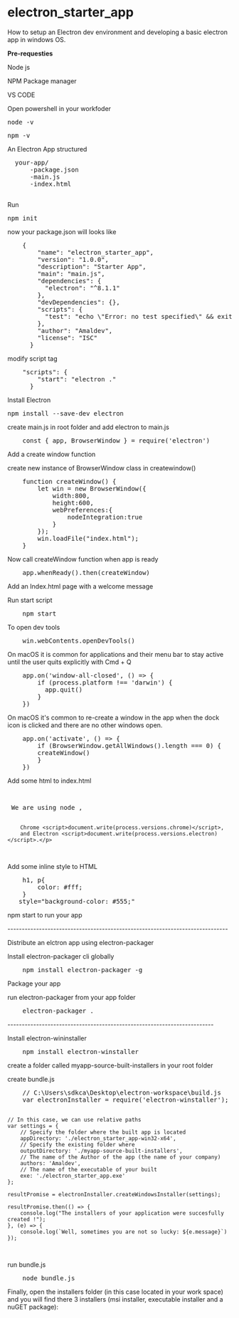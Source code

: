 # electron_starter_app
  <p> How to setup an Electron dev environment and developing a basic electron app in windows OS.</p>
  <b>Pre-requesties</b>
  <p>Node js</p>
  <p>NPM Package manager</p>
  <p>VS CODE</p>
  <p>Open powershell in your workfoder</p>
  <pre>node -v</pre>
  <pre>npm -v</pre>
  <p>An Electron App structured</p>
  <pre>
  your-app/
      -package.json
      -main.js
      -index.html
  </pre>
  <p>Run </p>
<pre>npm init</pre>
<p>now your package.json will looks like</p>
<pre>
    {
        "name": "electron_starter_app",
        "version": "1.0.0",
        "description": "Starter App",
        "main": "main.js",
        "dependencies": {
          "electron": "^8.1.1"
        },
        "devDependencies": {},
        "scripts": {
          "test": "echo \"Error: no test specified\" && exit 1"
        },
        "author": "Amaldev",
        "license": "ISC"
      }
</pre>
<p>modify script tag</p>
<pre>
    "scripts": {
        "start": "electron ."
      }
</pre>
<p>Install Electron</p>
<pre>npm install --save-dev electron</pre>
<p>create main.js in root folder and add electron to main.js</p>
<pre>
    const { app, BrowserWindow } = require('electron')
</pre>
<p>Add a create window function</p>
<p>create new instance of BrowserWindow class in createwindow() </p>
<pre>
    function createWindow() {
        let win = new BrowserWindow({
            width:800,
            height:600,
            webPreferences:{
                nodeIntegration:true
            }
        });
        win.loadFile("index.html");
    }
</pre>
<p>Now call createWindow function when app is ready</p>
<pre>
    app.whenReady().then(createWindow)
</pre>
<p>Add an Index.html page with a welcome message</p>

<p>Run start script</p>
<pre>
    npm start
</pre>
<p>To open dev tools</p>
<pre>
    win.webContents.openDevTools()
</pre>

<p>On macOS it is common for applications and their menu bar to stay active until the user quits explicitly with Cmd + Q </p>

<pre>
    app.on('window-all-closed', () => {
        if (process.platform !== 'darwin') {
          app.quit()
        }
    })
</pre>

<p>On macOS it's common to re-create a window in the app when the dock icon is clicked and there are no other windows open.</p>

<pre>
    app.on('activate', () => {
        if (BrowserWindow.getAllWindows().length === 0) {
        createWindow()
        }
    })
</pre>

<p>Add some html to index.html</p>

<pre>
    <p> We are using node <script>document.write(process.versions.node)</script>,
        Chrome <script>document.write(process.versions.chrome)</script>,
        and Electron <script>document.write(process.versions.electron)</script>.</p>
</pre>

<p>Add some inline style to HTML</p>
<pre>
    h1, p{
        color: #fff;
    }
   style="background-color: #555;"
</pre>

<p>npm start to run your app</p>
-----------------------------------------------------------------------------
<p> Distribute an elctron app using electron-packager</p>

<p>Install electron-packager cli globally</p>
<pre>
    npm install electron-packager -g
</pre>
<p>Package your app</p>
<p>run electron-packager from your app folder </p>
<pre>
    electron-packager .
</pre>
------------------------------------------------------------------------
<p>Install electron-wininstaller</p>
<pre>
    npm install electron-winstaller
</pre>

<p>create a folder called myapp-source-built-installers in your root folder</p>
<p>create bundle.js</p>
<pre>
    // C:\Users\sdkca\Desktop\electron-workspace\build.js
    var electronInstaller = require('electron-winstaller');
    
    // In this case, we can use relative paths
    var settings = {
        // Specify the folder where the built app is located
        appDirectory: './electron_starter_app-win32-x64',
        // Specify the existing folder where 
        outputDirectory: './myapp-source-built-installers',
        // The name of the Author of the app (the name of your company)
        authors: 'Amaldev',
        // The name of the executable of your built
        exe: './electron_starter_app.exe'
    };
    
    resultPromise = electronInstaller.createWindowsInstaller(settings);
     
    resultPromise.then(() => {
        console.log("The installers of your application were succesfully created !");
    }, (e) => {
        console.log(`Well, sometimes you are not so lucky: ${e.message}`)
    });
</pre>
<p>run bundle.js</p>
<pre>
    node bundle.js
</pre>

<p>
    Finally, open the installers folder (in this case located in your work space) and you will find there 3 installers (msi installer, executable installer and a nuGET package):
</p>
